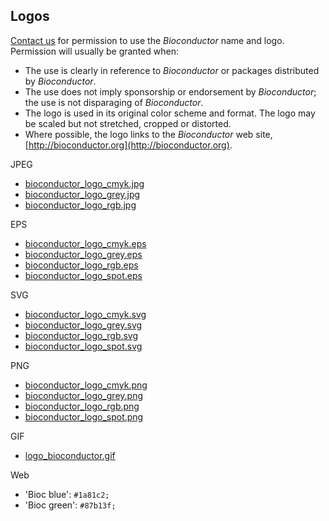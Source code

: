 ## Logos

[Contact us](mailto:maintainer@bioconductor.org?subject=Permission%20for%20use)
for permission to use the _Bioconductor_ name and logo.  Permission
will usually be granted when:

* The use is clearly in reference to _Bioconductor_ or packages
  distributed by _Bioconductor_.
* The use does not imply sponsorship or endorsement by _Bioconductor_;
  the use is not disparaging of _Bioconductor_.
* The logo is used in its original color scheme and format. The logo
  may be scaled but not stretched, cropped or distorted.
* Where possible, the logo links to the _Bioconductor_ web site,
  [http://bioconductor.org](http://bioconductor.org).

JPEG

* [bioconductor_logo_cmyk.jpg](/images/logo/jpg/bioconductor_logo_cmyk.jpg)
* [bioconductor_logo_grey.jpg](/images/logo/jpg/bioconductor_logo_grey.jpg)
* [bioconductor_logo_rgb.jpg](/images/logo/jpg/bioconductor_logo_rgb.jpg)

EPS

* [bioconductor_logo_cmyk.eps](/images/logo/eps/bioconductor_logo_cmyk.eps)
* [bioconductor_logo_grey.eps](/images/logo/eps/bioconductor_logo_grey.eps)
* [bioconductor_logo_rgb.eps](/images/logo/eps/bioconductor_logo_rgb.eps)
* [bioconductor_logo_spot.eps](/images/logo/eps/bioconductor_logo_spot.eps)

SVG

* [bioconductor_logo_cmyk.svg](/images/logo/svg/bioconductor_logo_cmyk.svg)
* [bioconductor_logo_grey.svg](/images/logo/svg/bioconductor_logo_grey.svg)
* [bioconductor_logo_rgb.svg](/images/logo/svg/bioconductor_logo_rgb.svg)
* [bioconductor_logo_spot.svg](/images/logo/svg/bioconductor_logo_spot.svg)

PNG

* [bioconductor_logo_cmyk.png](/images/logo/png/bioconductor_logo_cmyk.png)
* [bioconductor_logo_grey.png](/images/logo/png/bioconductor_logo_grey.png)
* [bioconductor_logo_rgb.png](/images/logo/png/bioconductor_logo_rgb.png)
* [bioconductor_logo_spot.png](/images/logo/png/bioconductor_logo_spot.png)

GIF

* [logo_bioconductor.gif](/images/logo_bioconductor.gif)

Web

* 'Bioc blue': `#1a81c2;`
* 'Bioc green': `#87b13f;`
